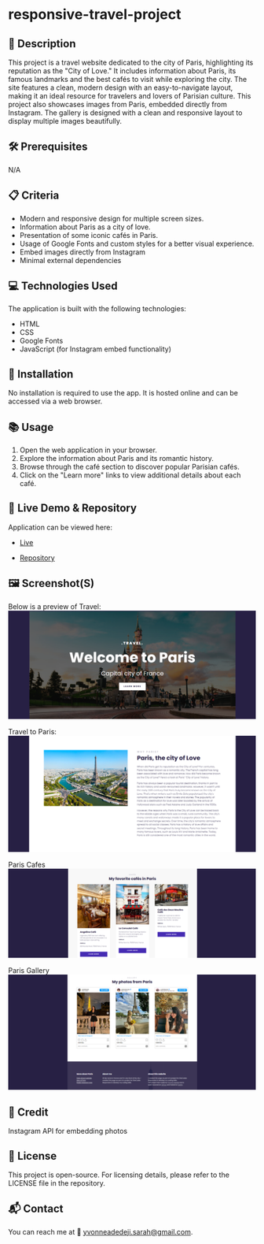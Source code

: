 # responsive-travel-project

## 📌 Description
This project is a travel website dedicated to the city of Paris, highlighting its reputation as the "City of Love." It includes information about Paris, its famous landmarks and the best cafés to visit while exploring the city. The site features a clean, modern design with an easy-to-navigate layout, making it an ideal resource for travelers and lovers of Parisian culture. This project also showcases images from Paris, embedded directly from Instagram. The gallery is designed with a clean and responsive layout to display multiple images beautifully.

## 🛠 Prerequisites
N/A

## 📋 Criteria
* Modern and responsive design for multiple screen sizes.
* Information about Paris as a city of love.
* Presentation of some iconic cafés in Paris.
* Usage of Google Fonts and custom styles for a better visual experience.
* Embed images directly from Instagram
* Minimal external dependencies

 ## 💻 Technologies Used
The application is built with the following technologies:
* HTML
* CSS
* Google Fonts
* JavaScript (for Instagram embed functionality)

## 🚀 Installation
No installation is required to use the app. It is hosted online and can be accessed via a web browser.

## 📚 Usage
1. Open the web application in your browser.
2. Explore the information about Paris and its romantic history.
3. Browse through the café section to discover popular Parisian cafés.
4. Click on the "Learn more" links to view additional details about each café.

## 🔗 Live Demo & Repository
Application can be viewed here: 
* [Live](https://ya-responsive-travel-project.netlify.app/)

* [Repository](https://github.com/yvonnesarah/responsive-travel-project)

## 🖼 Screenshot(S)
Below is a preview of Travel:
![Screenshot](assets/images/travel.png "Travel")


Travel to Paris:
![Screenshot](assets/images/travel-paris.png "Travel Paris")


Paris Cafes
![Screenshot](assets/images/travel-cafes.png "Paris Cafes")



Paris Gallery
![Screenshot](assets/images/travel-bottom.png "Paris Gallery")

## 👥 Credit
Instagram API for embedding photos

## 📜 License
This project is open-source. For licensing details, please refer to the LICENSE file in the repository.

## 📬 Contact
You can reach me at 📧 yvonneadedeji.sarah@gmail.com.

